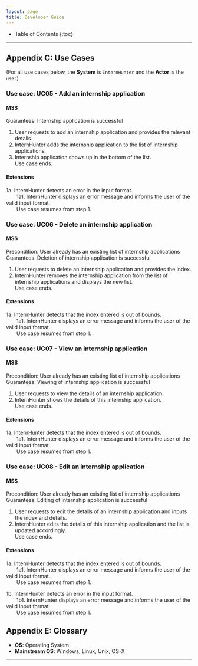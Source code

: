 ```yaml
---
layout: page
title: Developer Guide
---
```

* Table of Contents
{:toc}

--------------------------------------------------------------------------------------------------------------------

## Appendix C: Use Cases

(For all use cases below, the **System** is `InternHunter` and the **Actor** is the `user`)

### Use case: UC05 - Add an internship application

#### MSS

Guarantees: Internship application is successful

1.  User requests to add an internship application and provides the relevant details.
2.  InternHunter adds the internship application to the list of internship applications.
3.  Internship application shows up in the bottom of the list. </br>
    Use case ends.

#### Extensions

1a. InternHunter detects an error in the input format. </br>
  1a1. InternHunter displays an error message and informs the user of the valid input format. </br>
  Use case resumes from step 1.


### Use case: UC06 - Delete an internship application

#### MSS

Precondition: User already has an existing list of internship applications </br>
Guarantees: Deletion of internship application is successful

1.  User requests to delete an internship application and provides the index.
2.  InternHunter removes the internship application from the list of internship applications and displays the new list. </br>
    Use case ends.

#### Extensions

1a. InternHunter detects that the index entered is out of bounds. </br>
  1a1. InternHunter displays an error message and informs the user of the valid input format. </br>
  Use case resumes from step 1.


### Use case: UC07 - View an internship application

#### MSS

Precondition: User already has an existing list of internship applications </br>
Guarantees: Viewing of internship application is successful

1.  User requests to view the details of an internship application.
2.  InternHunter shows the details of this internship application. </br>
    Use case ends.

#### Extensions

1a. InternHunter detects that the index entered is out of bounds. </br>
  1a1. InternHunter displays an error message and informs the user of the valid input format. </br>
  Use case resumes from step 1.
  
  
### Use case: UC08 - Edit an internship application

#### MSS

Precondition: User already has an existing list of internship applications </br>
Guarantees: Editing of internship application is successful

1.  User requests to edit the details of an internship application and inputs the index and details.
2.  InternHunter edits the details of this internship application and the list is updated accordingly. </br>
    Use case ends.

#### Extensions

1a. InternHunter detects that the index entered is out of bounds. </br>
  1a1. InternHunter displays an error message and informs the user of the valid input format. </br>
  Use case resumes from step 1.
  
1b. InternHunter detects an error in the input format. </br>
  1b1. InternHunter displays an error message and informs the user of the valid input format. </br>
  Use case resumes from step 1.


## Appendix E: Glossary

* **OS**: Operating System
* **Mainstream OS**: Windows, Linux, Unix, OS-X

--------------------------------------------------------------------------------------------------------------------
